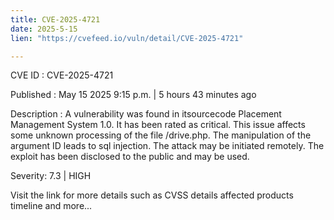 ```yaml
---
title: CVE-2025-4721
date: 2025-5-15
lien: "https://cvefeed.io/vuln/detail/CVE-2025-4721"

---
```


CVE ID : CVE-2025-4721

Published :  May 15
2025
9:15 p.m. | 5 hours
43 minutes ago

Description : A vulnerability was found in itsourcecode Placement Management System 1.0. It has been rated as critical. This issue affects some unknown processing of the file /drive.php. The manipulation of the argument ID leads to sql injection. The attack may be initiated remotely. The exploit has been disclosed to the public and may be used.

Severity: 7.3 | HIGH

Visit the link for more details
such as CVSS details
affected products
timeline
and more...
